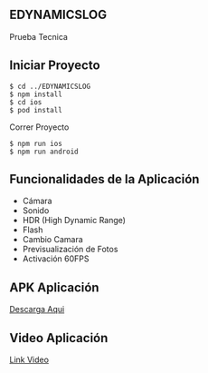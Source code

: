 ## EDYNAMICSLOG
Prueba Tecnica

## Iniciar Proyecto

```
$ cd ../EDYNAMICSLOG
$ npm install
$ cd ios
$ pod install
```

Correr Proyecto

```
$ npm run ios
$ npm run android

```

## Funcionalidades de la Aplicación

- Cámara
- Sonido
- HDR (High Dynamic Range)
- Flash
- Cambio Camara
- Previsualización de Fotos
- Activación 60FPS

## APK Aplicación
[Descarga Aqui](https://drive.google.com/file/d/1NrJuNS11Stzbj6hkSpa9k7zh0IGFwooJ/view?usp=sharing)


## Video Aplicación

[Link Video](https://streamable.com/l6u48v?src=player-page-share)
